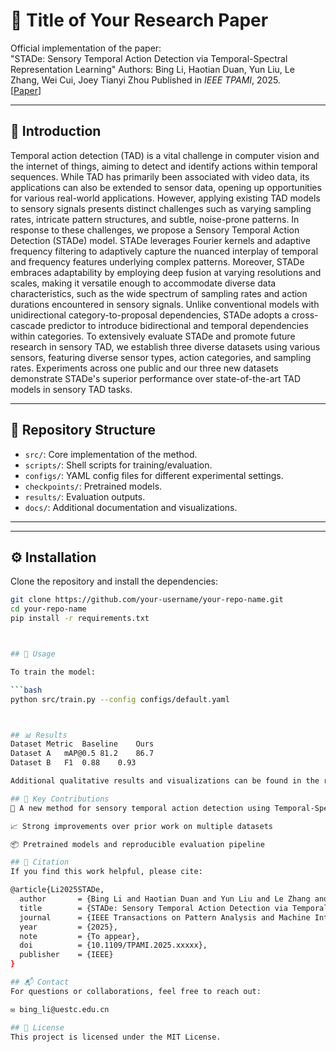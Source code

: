 # 🔬 Title of Your Research Paper
Official implementation of the paper:  
"STADe: Sensory Temporal Action Detection via Temporal-Spectral Representation Learning"
Authors: Bing Li, Haotian Duan, Yun Liu, Le Zhang, Wei Cui, Joey Tianyi Zhou
Published in *IEEE TPAMI*, 2025.  
[[Paper](https://arxiv.org/abs/XXXX.XXXXX)] 

---

## 🚀 Introduction
Temporal action detection (TAD) is a vital challenge in computer vision and the internet of things, aiming to detect and identify actions within temporal sequences. While TAD has primarily been associated with video data, its applications can also be extended to sensor data, opening up opportunities for various real-world applications. However, applying existing TAD models to sensory signals presents distinct challenges such as varying sampling rates, intricate pattern structures, and subtle, noise-prone patterns. In response to these challenges, we propose a Sensory Temporal Action Detection (STADe) model. STADe leverages Fourier kernels and adaptive frequency filtering to adaptively capture the nuanced interplay of temporal and frequency features underlying complex patterns. Moreover, STADe embraces adaptability by employing deep fusion at varying resolutions and scales, making it versatile enough to accommodate diverse data characteristics, such as the wide spectrum of sampling rates and action durations encountered in sensory signals. Unlike conventional models with unidirectional category-to-proposal dependencies, STADe adopts a cross-cascade predictor to introduce bidirectional and temporal dependencies within categories. To extensively evaluate STADe and promote future research in sensory TAD, we establish three diverse datasets using various sensors, featuring diverse sensor types, action categories, and sampling rates. Experiments across one public and our three new datasets demonstrate STADe's superior performance over state-of-the-art TAD models in sensory TAD tasks. 

---

## 📁 Repository Structure

- `src/`: Core implementation of the method.
- `scripts/`: Shell scripts for training/evaluation.
- `configs/`: YAML config files for different experimental settings.
- `checkpoints/`: Pretrained models.
- `results/`: Evaluation outputs.
- `docs/`: Additional documentation and visualizations.

---


---

## ⚙️ Installation

Clone the repository and install the dependencies:

```bash
git clone https://github.com/your-username/your-repo-name.git
cd your-repo-name
pip install -r requirements.txt



## 🚀 Usage

To train the model:

```bash
python src/train.py --config configs/default.yaml



## 📊 Results
Dataset	Metric	Baseline	Ours
Dataset A	mAP@0.5	81.2	86.7
Dataset B	F1	0.88	0.93

Additional qualitative results and visualizations can be found in the results/ folder.

## 🧠 Key Contributions
🔧 A new method for sensory temporal action detection using Temporal-Spectral Representation Learning

📈 Strong improvements over prior work on multiple datasets

📦 Pretrained models and reproducible evaluation pipeline

## 📝 Citation
If you find this work helpful, please cite:

@article{Li2025STADe,
  author       = {Bing Li and Haotian Duan and Yun Liu and Le Zhang and Wei Cui and Joey Tianyi Zhou},
  title        = {STADe: Sensory Temporal Action Detection via Temporal-Spectral Representation Learning},
  journal      = {IEEE Transactions on Pattern Analysis and Machine Intelligence},
  year         = {2025},
  note         = {To appear},
  doi          = {10.1109/TPAMI.2025.xxxxx}, 
  publisher    = {IEEE}
}

## 📬 Contact
For questions or collaborations, feel free to reach out:

✉️ bing_li@uestc.edu.cn

## 📄 License
This project is licensed under the MIT License.
